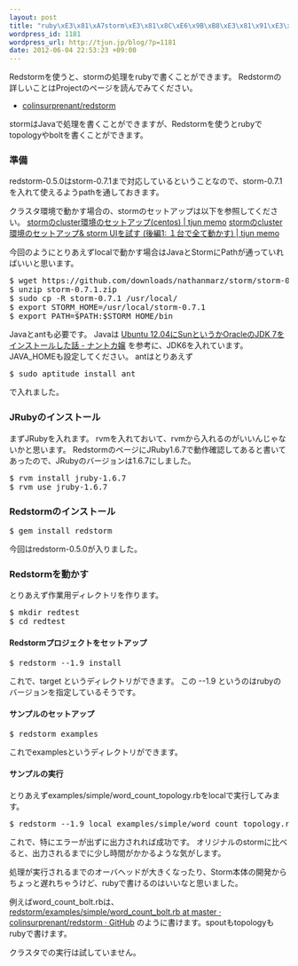 ```yaml
--- 
layout: post
title: "ruby\xE3\x81\xA7storm\xE3\x81\x8C\xE6\x9B\xB8\xE3\x81\x91\xE3\x82\x8B\xE3\x80\x81Redstorm\xE3\x82\x92\xE8\xA9\xA6\xE3\x81\x99"
wordpress_id: 1181
wordpress_url: http://tjun.jp/blog/?p=1181
date: 2012-06-04 22:53:23 +09:00
---
```

Redstormを使うと、stormの処理をrubyで書くことができます。
Redstormの詳しいことはProjectのページを読んでみてください。
<ul>
  <li><a href="https://github.com/colinsurprenant/redstorm">colinsurprenant/redstorm</a></li>
</ul>

stormはJavaで処理を書くことができますが、Redstormを使うとrubyでtopologyやboltを書くことができます。

<h3>準備</h3>
redstorm-0.5.0はstorm-0.7.1まで対応しているということなので、storm-0.7.1を入れて使えるようpathを通しておきます。

クラスタ環境で動かす場合の、stormのセットアップは以下を参照してください。
<a href="http://tjun.jp/blog/2012/01/storm-cluster-setup/">stormのcluster環境のセットアップ(centos) | tjun memo</a>
<a href="http://tjun.jp/blog/2012/04/storm-cluster-setup2-one/">stormのcluster環境のセットアップ&amp; storm UIを試す (後編1: １台で全て動かす) | tjun memo</a>


今回のようにとりあえずlocalで動かす場合はJavaとStormにPathが通っていればいいと思います。
<pre>
$ wget https://github.com/downloads/nathanmarz/storm/storm-0.7.1.zip --no-check-certificate
$ unzip storm-0.7.1.zip
$ sudo cp -R storm-0.7.1 /usr/local/
$ export STORM_HOME=/usr/local/storm-0.7.1
$ export PATH=$PATH:$STORM_HOME/bin
</pre>

Javaとantも必要です。
Javaは <a href="http://d.hatena.ne.jp/a_halka/20120501/1335871019">Ubuntu 12.04にSunというかOracleのJDK 7をインストールした話 - ナントカ嬢</a> を参考に、JDK6を入れています。
JAVA_HOMEも設定してください。
antはとりあえず<pre>$ sudo aptitude install ant</pre>で入れました。

<h3>JRubyのインストール</h3>
まずJRubyを入れます。
rvmを入れておいて、rvmから入れるのがいいんじゃないかと思います。
RedstormのページにJRuby1.6.7で動作確認してあると書いてあったので、JRubyのバージョンは1.6.7にしました。
<pre>
$ rvm install jruby-1.6.7
$ rvm use jruby-1.6.7
</pre>

<h3>Redstormのインストール</h3>
<pre>$ gem install redstorm</pre>
今回はredstorm-0.5.0が入りました。


<h3>Redstormを動かす</h3>
とりあえず作業用ディレクトリを作ります。
<pre>
$ mkdir redtest
$ cd redtest
</pre>

<h4>Redstormプロジェクトをセットアップ</h4>
<pre>
$ redstorm --1.9 install
</pre>
これで、target というディレクトリができます。
この --1.9 というのはrubyのバージョンを指定しているそうです。
<h4>サンプルのセットアップ</h4>
<pre>
$ redstorm examples
</pre>
これでexamplesというディレクトリができます。

<h4>サンプルの実行</h4>
とりあえずexamples/simple/word_count_topology.rbをlocalで実行してみます。

<pre>
$ redstorm --1.9 local examples/simple/word_count_topology.rb
</pre>

これで、特にエラーが出ずに出力されれば成功です。
オリジナルのstormに比べると、出力されるまでに少し時間がかかるような気がします。



処理が実行されるまでのオーバヘッドが大きくなったり、Storm本体の開発からちょっと遅れちゃうけど、rubyで書けるのはいいなと思いました。

例えばword_count_bolt.rbは、 <a href="https://github.com/colinsurprenant/redstorm/blob/master/examples/simple/word_count_bolt.rb">redstorm/examples/simple/word_count_bolt.rb at master · colinsurprenant/redstorm · GitHub</a> のように書けます。spoutもtopologyもrubyで書けます。


クラスタでの実行は試していません。
